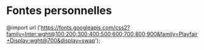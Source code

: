 # Fontes personnelles

@import url ('https://fonts.googleapis.com/css2?family=Inter:wght@100;200;300;400;500;600;700;800;900&family=Playfair+Display:wght@700&display=swap');
